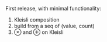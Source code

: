 First release, with minimal functionality:

1. Kleisli composition
2. build from a seq of (value, count)
3. ⊗ and ⊕ on Kleisli
